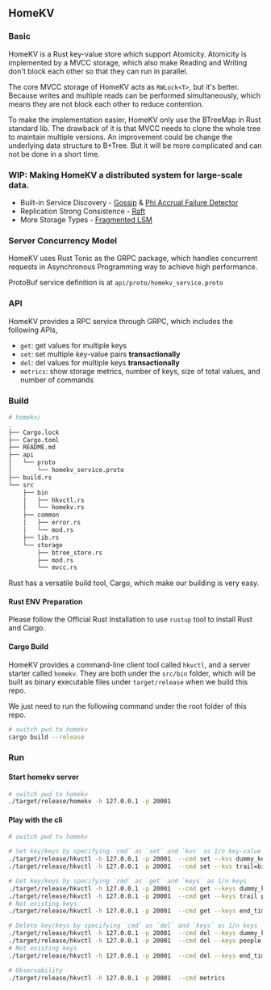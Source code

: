## HomeKV

### Basic
HomeKV is a Rust key-value store which support Atomicity.
Atomicity is implemented by a MVCC storage, which also make Reading
and Writing don't block each other so that they can run in parallel.

The core MVCC storage of HomeKV acts as `RWLock<T>`, but it's better.
Because writes and multiple reads can be performed simultaneously,
which means they are not block each other to reduce contention.

To make the implementation easier, HomeKV only use the BTreeMap in
Rust standard lib. The drawback of it is that MVCC needs to clone
the whole tree to maintain multiple versions. An improvement could
be change the underlying data structure to B+Tree. But it will be
more complicated and can not be done in a short time.

### WIP: Making HomeKV a distributed system for large-scale data.
* Built-in Service Discovery - [Gossip](https://www.cs.cornell.edu/home/rvr/papers/flowgossip.pdf) & [Phi Accrual Failure Detector](https://www.researchgate.net/publication/29682135_The_ph_accrual_failure_detector)
* Replication Strong Consistence - [Raft](https://raft.github.io/raft.pdf)
* More Storage Types - [Fragmented LSM](https://www.cs.utexas.edu/~rak/papers/sosp17-pebblesdb.pdf)

### Server Concurrency Model
HomeKV uses Rust Tonic as the GRPC package, which handles concurrent requests
in Asynchronous Programming way to achieve high performance.

ProtoBuf service definition is at `api/proto/homekv_service.proto`

### API
HomeKV provides a RPC service through GRPC, which includes the following APIs,
* `get`: get values for multiple keys
* `set`: set multiple key-value pairs **transactionally**
* `del`: del values for multiple keys **transactionally**
* `metrics`: show storage metrics, number of keys, size of total values, and number of commands

### Build

```bash
# homekv/
.
├── Cargo.lock
├── Cargo.toml
├── README.md
├── api
│   └── proto
│       └── homekv_service.proto
├── build.rs
└── src
    ├── bin
    │   ├── hkvctl.rs
    │   └── homekv.rs
    ├── common
    │   ├── error.rs
    │   └── mod.rs
    ├── lib.rs
    └── storage
        ├── btree_store.rs
        ├── mod.rs
        └── mvcc.rs
```

Rust has a versatile build tool, Cargo, which make our building is very
easy.

#### Rust ENV Preparation
Please follow the Official Rust Installation to use `rustup` tool to
install Rust and Cargo.

#### Cargo Build
HomeKV provides a command-line client tool called `hkvctl`, and a server
starter called `homekv`. They are both under the `src/bin` folder, which
will be built as binary executable files under `target/release` when we
build this repo.

We just need to run the following command under the root folder of this repo.

```bash
# switch pwd to homekv
cargo build --release
```

### Run
#### Start homekv server
```bash
# switch pwd to homekv
./target/release/homekv -h 127.0.0.1 -p 20001
```

#### Play with the cli
```bash
# switch pwd to homekv

# Set key/keys by specifying `cmd` as `set` and `kvs` as 1/n key-value pairs
./target/release/hkvctl -h 127.0.0.1 -p 20001  --cmd set --kvs dummy_key=🦫
./target/release/hkvctl -h 127.0.0.1 -p 20001  --cmd set --kvs trail=big_cedder people=5 start_time=12:00

# Get key/keys by specifying `cmd` as `get` and `keys` as 1/n keys
./target/release/hkvctl -h 127.0.0.1 -p 20001  --cmd get --keys dummy_key
./target/release/hkvctl -h 127.0.0.1 -p 20001  --cmd get --keys trail people
# Not existing keys
./target/release/hkvctl -h 127.0.0.1 -p 20001  --cmd get --keys end_time

# Delete key/keys by specifying `cmd` as `del` and `keys` as 1/n keys
./target/release/hkvctl -h 127.0.0.1 -p 20001  --cmd del --keys dummy_key
./target/release/hkvctl -h 127.0.0.1 -p 20001  --cmd del --keys people start_time
# Not existing keys
./target/release/hkvctl -h 127.0.0.1 -p 20001  --cmd del --keys end_time

# Observability
./target/release/hkvctl -h 127.0.0.1 -p 20001  --cmd metrics
```
